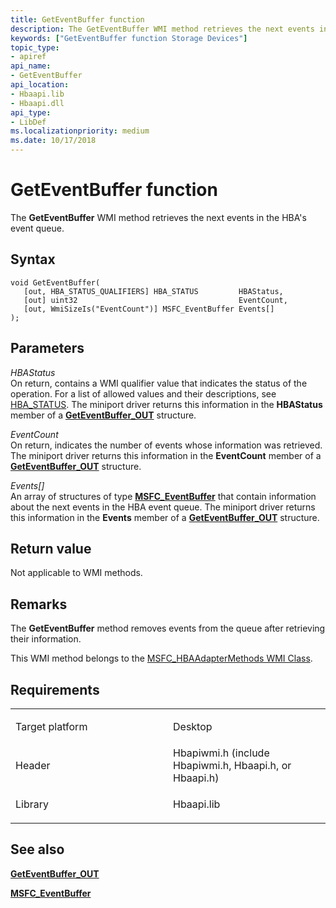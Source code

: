```yaml
---
title: GetEventBuffer function
description: The GetEventBuffer WMI method retrieves the next events in the HBA's event queue.
keywords: ["GetEventBuffer function Storage Devices"]
topic_type:
- apiref
api_name:
- GetEventBuffer
api_location:
- Hbaapi.lib
- Hbaapi.dll
api_type:
- LibDef
ms.localizationpriority: medium
ms.date: 10/17/2018
---
```


# GetEventBuffer function


The **GetEventBuffer** WMI method retrieves the next events in the HBA's event queue.

Syntax
------

```ManagedCPlusPlus
void GetEventBuffer(
   [out, HBA_STATUS_QUALIFIERS] HBA_STATUS         HBAStatus,
   [out] uint32                                    EventCount,
   [out, WmiSizeIs("EventCount")] MSFC_EventBuffer Events[]
);
```

Parameters
----------

*HBAStatus*   
On return, contains a WMI qualifier value that indicates the status of the operation. For a list of allowed values and their descriptions, see [HBA\_STATUS](hba-status.md). The miniport driver returns this information in the **HBAStatus** member of a [**GetEventBuffer\_OUT**](/windows-hardware/drivers/ddi/hbapiwmi/ns-hbapiwmi-_geteventbuffer_out) structure.

*EventCount*   
On return, indicates the number of events whose information was retrieved. The miniport driver returns this information in the **EventCount** member of a [**GetEventBuffer\_OUT**](/windows-hardware/drivers/ddi/hbapiwmi/ns-hbapiwmi-_geteventbuffer_out) structure.

*Events\[\]*   
An array of structures of type [**MSFC\_EventBuffer**](/windows-hardware/drivers/ddi/hbapiwmi/ns-hbapiwmi-_msfc_eventbuffer) that contain information about the next events in the HBA event queue. The miniport driver returns this information in the **Events** member of a [**GetEventBuffer\_OUT**](/windows-hardware/drivers/ddi/hbapiwmi/ns-hbapiwmi-_geteventbuffer_out) structure.

Return value
------------

Not applicable to WMI methods.

Remarks
-------

The **GetEventBuffer** method removes events from the queue after retrieving their information.

This WMI method belongs to the [MSFC\_HBAAdapterMethods WMI Class](msfc-hbaadaptermethods-wmi-class.md).

Requirements
------------

<table>
<colgroup>
<col width="50%" />
<col width="50%" />
</colgroup>
<tbody>
<tr class="odd">
<td align="left"><p>Target platform</p></td>
<td align="left">Desktop</td>
</tr>
<tr class="even">
<td align="left"><p>Header</p></td>
<td align="left">Hbapiwmi.h (include Hbapiwmi.h, Hbaapi.h, or Hbaapi.h)</td>
</tr>
<tr class="odd">
<td align="left"><p>Library</p></td>
<td align="left">Hbaapi.lib</td>
</tr>
</tbody>
</table>

## <span id="see_also"></span>See also


[**GetEventBuffer\_OUT**](/windows-hardware/drivers/ddi/hbapiwmi/ns-hbapiwmi-_geteventbuffer_out)

[**MSFC\_EventBuffer**](/windows-hardware/drivers/ddi/hbapiwmi/ns-hbapiwmi-_msfc_eventbuffer)

 

